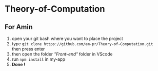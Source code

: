 # Theory-of-Computation

## For Amin
1. open your git bash where you want to place the project
2. type `git clone https://github.com/am-pr/Theory-of-Computation.git` then press enter
3. then open the folder *"Front-end"* folder in VScode
4. run `npm install` in my-app
5. **Done !** 
